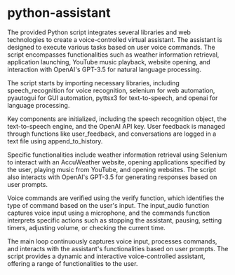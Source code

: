# python-assistant

The provided Python script integrates several libraries and web technologies to create a voice-controlled virtual assistant. The assistant is designed to execute various tasks based on user voice commands. The script encompasses functionalities such as weather information retrieval, application launching, YouTube music playback, website opening, and interaction with OpenAI's GPT-3.5 for natural language processing.

The script starts by importing necessary libraries, including speech_recognition for voice recognition, selenium for web automation, pyautogui for GUI automation, pyttsx3 for text-to-speech, and openai for language processing.

Key components are initialized, including the speech recognition object, the text-to-speech engine, and the OpenAI API key. User feedback is managed through functions like user_feedback, and conversations are logged in a text file using append_to_history.

Specific functionalities include weather information retrieval using Selenium to interact with an AccuWeather website, opening applications specified by the user, playing music from YouTube, and opening websites. The script also interacts with OpenAI's GPT-3.5 for generating responses based on user prompts.

Voice commands are verified using the verify function, which identifies the type of command based on the user's input. The input_audio function captures voice input using a microphone, and the commands function interprets specific actions such as stopping the assistant, pausing, setting timers, adjusting volume, or checking the current time.

The main loop continuously captures voice input, processes commands, and interacts with the assistant's functionalities based on user prompts. The script provides a dynamic and interactive voice-controlled assistant, offering a range of functionalities to the user.





